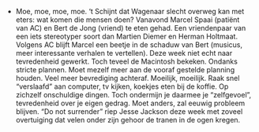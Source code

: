 - Moe, moe, moe, moe. ‘t Schijnt dat Wagenaar slecht overweg kan met eters: wat komen die mensen doen? Vanavond Marcel Spaai (patiënt van AC) en Bert de Jong (vriend) te eten gehad. Een vriendenpaar van een iets stereotyper soort dan Martien Diemer en Herman Holtmaat. Volgens AC blijft Marcel een beetje in de schaduw van Bert (musicus, meer interessante verhalen te vertellen).
  Deze week niet echt naar tevredenheid gewerkt. Toch teveel de Macintosh bekeken. Ondanks stricte plannen. Moet mezelf meer aan de vooraf gestelde planning houden. Veel meer bevrediging achteraf. Moeilijk, moeilijk. Raak snel “verslaafd” aan computer, tv kijken, koekjes eten bij de koffie. Op zichzelf onschuldige dingen. Toch ondermijn je daarmee je “zelfgevoel”, tevredenheid over je eigen gedrag. Moet anders, zal eeuwig probleem blijven. “Do not surrender” riep Jesse Jackson deze week met zoveel overtuiging dat velen onder zijn gehoor de tranen in de ogen kregen.